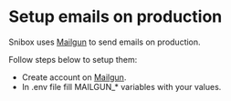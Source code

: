 # Setup emails on production

Snibox uses [Mailgun](https://www.mailgun.com/) to send emails on production.

Follow steps below to setup them:

* Create account on [Mailgun](https://www.mailgun.com/). 
* In .env file fill MAILGUN_* variables with your values.
